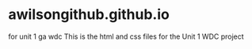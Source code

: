 # awilsongithub.github.io
for unit 1 ga wdc
This is the html and css files for the Unit 1 WDC project
